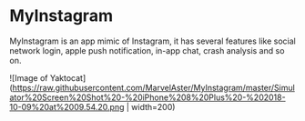# MyInstagram
MyInstagram is an app mimic of Instagram, it has several features like social network login, apple push notification, in-app chat, crash analysis and so on.

![Image of Yaktocat](https://raw.githubusercontent.com/MarvelAster/MyInstagram/master/Simulator%20Screen%20Shot%20-%20iPhone%208%20Plus%20-%202018-10-09%20at%2009.54.20.png | width=200)
